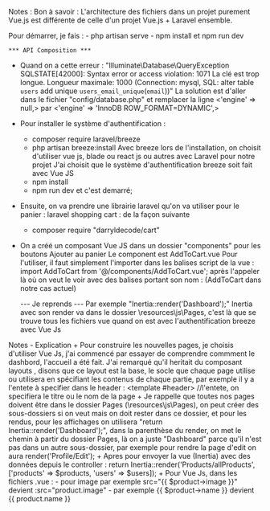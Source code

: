 Notes : 
Bon à savoir : 
    L'architecture des fichiers dans un projet purement Vue.js est différente de celle d'un projet Vue.js + Laravel ensemble.

Pour démarrer, je fais :
    - php artisan serve
    - npm install et npm run dev
        
    *** API Composition ***
- Quand on a cette erreur : 
    "Illuminate\Database\QueryException 
    SQLSTATE[42000]: Syntax error or access violation: 1071 La clé est trop longue. Longueur maximale: 1000 (Connection: mysql, SQL: alter table `users` add unique `users_email_unique`(`email`))"
  La solution est d'aller dans le fichier "config/database.php" et remplacer la ligne <'engine' => null,> par <'engine' => 'InnoDB ROW_FORMAT=DYNAMIC',> 

- Pour installer le système d'authentification :
    + composer require laravel/breeze 
    + php artisan breeze:install 
       Avec breeze lors de l'installation, on choisit d'utiliser vue js, blade ou react js ou autres avec Laravel pour notre projet
       J'ai choisit que le système d'authentification breeze soit fait avec Vue JS
    + npm install
    + npm run dev et c'est demarré; 
- Ensuite, on va prendre une librairie laravel qu'on va utiliser pour le panier : laravel shopping cart : de la façon suivante
    + composer require "darryldecode/cart"
- On a créé un composant Vue JS dans un dossier "components" pour les boutons Ajouter au panier 
    Le component est AddToCart.vue
    Pour l'utiliser, il faut simplement l'importer dans les balises script de la vue : 
       import AddToCart from '@/components/AddToCart.vue';
       après l'appeler là où on veut le voir avec des balises portant son nom : <AddToCart></AddToCart> (AddToCart dans notre cas actuel)

    --- Je reprends ---
Par exemple "Inertia::render('Dashboard');" Inertia avec son render va dans le dossier \resources\js\Pages, c'est là que se trouve tous les fichiers vue quand on est avec l'authentification breeze avec Vue Js

Notes - Explication 
    + Pour construire les nouvelles pages, je choisis d'utiliser Vue Js, j'ai commencé par essayer de comprendre commment le dashbord, l'accueil a été fait. J'ai remarqué qu'il heritait du composant layouts <AuthenticatedLayout></AuthenticatedLayout>, disons que ce layout est la base, le socle que chaque page utilise ou utilisera en spécifiant les contenus de chaque partie, par exemple il y a l'entete à 
    specifier dans le header : 
    <template #header>
        //l'entete, on specifiera le titre ou le nom de la page 
    </template>
    + Je rappelle que toutes nos pages doivent être dans le dossier Pages (\resources\js\Pages), on peut créer des sous-dossiers si on veut mais on doit rester dans ce dossier,
    et pour les rendus, pour les affichages on utilisera "return Inertia::render('Dashboard');", dans la parenthèse du render, on met le chemin à partir du dossier Pages, là on a juste "Dashboard" parce qu'il n'est pas dans un autre sous-dossier, par exemple pour rendre la page d'edit on aura render('Profile/Edit');
    + Apres pour envoyer la vue (Inertia) avec des données depuis le controller : return Inertia::render('Products/allProducts', ['products' => $products, 'users' => $users]);
    + Pour Vue Js, dans les fichiers .vue :
      - pour image par exemple src="{{ $product->image }}" devient :src="product.image"
      - par exemple {{ $product->name }} devient {{ product.name }}